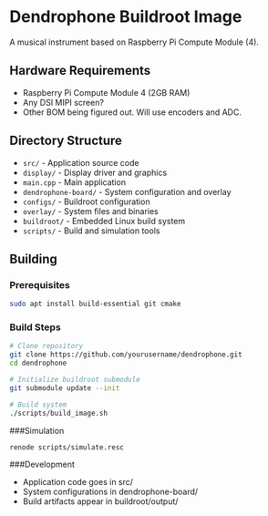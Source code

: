 # Dendrophone Buildroot Image

A musical instrument based on Raspberry Pi Compute Module (4).

## Hardware Requirements
- Raspberry Pi Compute Module 4 (2GB RAM)
- Any DSI MIPI screen?
- Other BOM being figured out. Will use encoders and ADC.

## Directory Structure
- `src/` - Application source code
 - `display/` - Display driver and graphics
 - `main.cpp` - Main application
- `dendrophone-board/` - System configuration and overlay
 - `configs/` - Buildroot configuration
 - `overlay/` - System files and binaries
- `buildroot/` - Embedded Linux build system
- `scripts/` - Build and simulation tools

## Building

### Prerequisites
```bash
sudo apt install build-essential git cmake
```

### Build Steps
```bash
# Clone repository
git clone https://github.com/yourusername/dendrophone.git
cd dendrophone

# Initialize buildroot submodule
git submodule update --init

# Build system
./scripts/build_image.sh
```

###Simulation
```bash
renode scripts/simulate.resc
```

###Development
 - Application code goes in src/
 - System configurations in dendrophone-board/
 - Build artifacts appear in buildroot/output/
